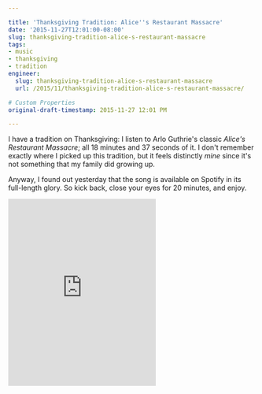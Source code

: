 ```yaml
---

title: 'Thanksgiving Tradition: Alice''s Restaurant Massacre'
date: '2015-11-27T12:01:00-08:00'
slug: thanksgiving-tradition-alice-s-restaurant-massacre
tags:
- music
- thanksgiving
- tradition
engineer:
  slug: thanksgiving-tradition-alice-s-restaurant-massacre
  url: /2015/11/thanksgiving-tradition-alice-s-restaurant-massacre/

# Custom Properties
original-draft-timestamp: 2015-11-27 12:01 PM

---
```


I have a tradition on Thanksgiving: I listen to Arlo Guthrie's classic *Alice's Restaurant Massacre*; all 18 minutes and 37 seconds of it. I don't remember exactly where I picked up this tradition, but it feels distinctly *mine* since it's not something that my family did growing up.

Anyway, I found out yesterday that the song is available on Spotify in its full-length glory. So kick back, close your eyes for 20 minutes, and enjoy.

<iframe src="https://embed.spotify.com/?uri=spotify%3Atrack%3A4OjKHySJHstsImlUW3qfml" width="300" height="380" frameborder="0" allowtransparency="true"></iframe>

